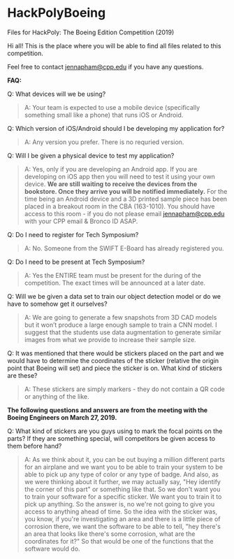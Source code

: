 # HackPolyBoeing
Files for HackPoly: The Boeing Edition Competition (2019)

Hi all! This is the place where you will be able to find all files related to this competition.

Feel free to contact jennapham@cpp.edu if you have any questions.

**FAQ:**

Q: What devices will we be using?

>A: Your team is expected to use a mobile device (specifically something small like a phone) that runs iOS or Android.

Q: Which version of iOS/Android should I be developing my application for?

>A: Any version you prefer. There is no requried version.

Q: Will I be given a physical device to test my application?

>A: Yes, only if you are developing an Android app. If you are developing on iOS app then you will need to test it using your own device. **We are still waiting to receive the devices from the bookstore. Once they arrive you will be notified immediately.** For the time being an Android device and a 3D printed sample piece has been placed in a breakout room in the CBA (163-1010). You should have access to this room - if you do not please email jennapham@cpp.edu with your CPP email & Bronco ID ASAP.

Q: Do I need to register for Tech Symposium?

>A: No. Someone from the SWIFT E-Board has already registered you.

Q: Do I need to be present at Tech Symposium?

>A: Yes the ENTIRE team must be present for the during of the competition. The exact times will be announced at a later date.

Q: Will we be given a data set to train our object detection model or do we have to somehow get it ourselves?

>A: We are going to generate a few snapshots from 3D CAD models but it won’t produce a large enough sample to train a CNN model. I suggest that the students use data augmentation to generate similar images from what we provide to increase their sample size.

Q: It was mentioned that there would be stickers placed on the part and we would have to determine the coordinates of the sticker (relative the origin point that Boeing will set) and piece the sticker is on. What kind of stickers are these?

>A: These stickers are simply markers - they do not contain a QR code or anything of the like.

**The following questions and answers are from the meeting with the Boeing Engineers on March 27, 2019.**

Q: What kind of stickers are you guys using to mark the focal points on the parts? If they are something special, will competitors be given access to them before hand?

>A: As we think about it, you can be out buying a million different parts for an airplane and we want you to be able to train your system to be able to pick up any type of color or any type of badge. And also, as we were thinking about it further, we may actually say, "Hey identify the corner of this part" or something like that. So we don't want you to train your software for a specific sticker. We want you to train it to pick up anything. So the answer is, no we're not going to give you access to anything ahead of time.
>So the idea with the sticker was, you know, if you're investigating an area and there is a little piece of corrosion there, we want the software to be able to tell, "hey there's an area that looks like there's some corrosion, what are the coordinates for it?" So that would be one of the functions that the software would do.

